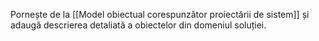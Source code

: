 Pornește de la [[Model obiectual corespunzător proiectării de sistem]] și adaugă descrierea detaliată a obiectelor din domeniul soluției.